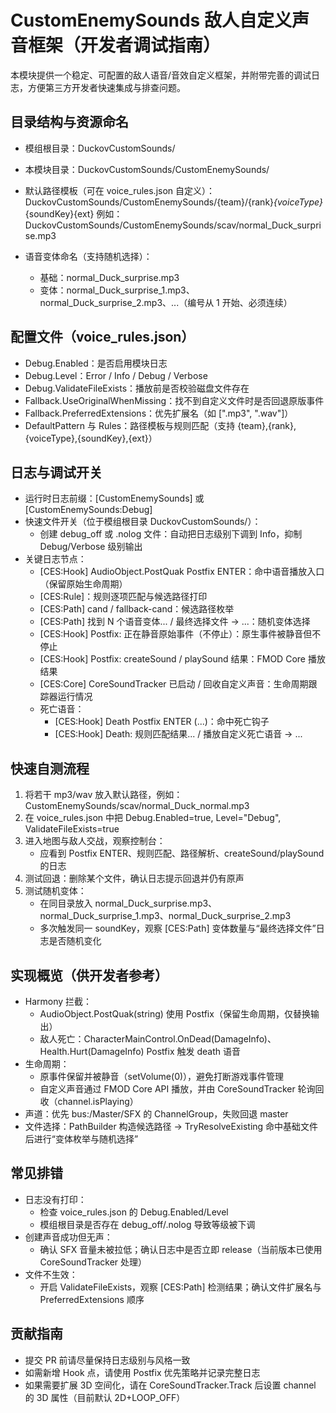 ﻿# CustomEnemySounds 敌人自定义声音框架（开发者调试指南）

本模块提供一个稳定、可配置的敌人语音/音效自定义框架，并附带完善的调试日志，方便第三方开发者快速集成与排查问题。

## 目录结构与资源命名
- 模组根目录：DuckovCustomSounds/
- 本模块目录：DuckovCustomSounds/CustomEnemySounds/
- 默认路径模板（可在 voice_rules.json 自定义）：
  DuckovCustomSounds/CustomEnemySounds/{team}/{rank}_{voiceType}_{soundKey}{ext}
  例如：DuckovCustomSounds/CustomEnemySounds/scav/normal_Duck_surprise.mp3

- 语音变体命名（支持随机选择）：
  - 基础：normal_Duck_surprise.mp3
  - 变体：normal_Duck_surprise_1.mp3、normal_Duck_surprise_2.mp3、...（编号从 1 开始、必须连续）

## 配置文件（voice_rules.json）
- Debug.Enabled：是否启用模块日志
- Debug.Level：Error / Info / Debug / Verbose
- Debug.ValidateFileExists：播放前是否校验磁盘文件存在
- Fallback.UseOriginalWhenMissing：找不到自定义文件时是否回退原版事件
- Fallback.PreferredExtensions：优先扩展名（如 [".mp3", ".wav"]）
- DefaultPattern 与 Rules：路径模板与规则匹配（支持 {team},{rank},{voiceType},{soundKey},{ext}）

## 日志与调试开关
- 运行时日志前缀：[CustomEnemySounds] 或 [CustomEnemySounds:Debug]
- 快速文件开关（位于模组根目录 DuckovCustomSounds/）：
  - 创建 debug_off 或 .nolog 文件：自动把日志级别下调到 Info，抑制 Debug/Verbose 级别输出
- 关键日志节点：
  - [CES:Hook] AudioObject.PostQuak Postfix ENTER：命中语音播放入口（保留原始生命周期）
  - [CES:Rule]：规则逐项匹配与候选路径打印
  - [CES:Path] cand / fallback-cand：候选路径枚举
  - [CES:Path] 找到 N 个语音变体... / 最终选择文件 -> ...：随机变体选择
  - [CES:Hook] Postfix: 正在静音原始事件（不停止）：原生事件被静音但不停止
  - [CES:Hook] Postfix: createSound / playSound 结果：FMOD Core 播放结果
  - [CES:Core] CoreSoundTracker 已启动 / 回收自定义声音：生命周期跟踪器运行情况
  - 死亡语音：
    - [CES:Hook] Death Postfix ENTER (...)：命中死亡钩子
    - [CES:Hook] Death: 规则匹配结果... / 播放自定义死亡语音 -> ...

## 快速自测流程
1) 将若干 mp3/wav 放入默认路径，例如：CustomEnemySounds/scav/normal_Duck_normal.mp3
2) 在 voice_rules.json 中把 Debug.Enabled=true, Level="Debug", ValidateFileExists=true
3) 进入地图与敌人交战，观察控制台：
   - 应看到 Postfix ENTER、规则匹配、路径解析、createSound/playSound 的日志
4) 测试回退：删除某个文件，确认日志提示回退并仍有原声
5) 测试随机变体：
   - 在同目录放入 normal_Duck_surprise.mp3、normal_Duck_surprise_1.mp3、normal_Duck_surprise_2.mp3
   - 多次触发同一 soundKey，观察 [CES:Path] 变体数量与“最终选择文件”日志是否随机变化

## 实现概览（供开发者参考）
- Harmony 拦截：
  - AudioObject.PostQuak(string) 使用 Postfix（保留生命周期，仅替换输出）
  - 敌人死亡：CharacterMainControl.OnDead(DamageInfo)、Health.Hurt(DamageInfo) Postfix 触发 death 语音
- 生命周期：
  - 原事件保留并被静音（setVolume(0)），避免打断游戏事件管理
  - 自定义声音通过 FMOD Core API 播放，并由 CoreSoundTracker 轮询回收（channel.isPlaying）
- 声道：优先 bus:/Master/SFX 的 ChannelGroup，失败回退 master
- 文件选择：PathBuilder 构造候选路径 → TryResolveExisting 命中基础文件后进行“变体枚举与随机选择”

## 常见排错
- 日志没有打印：
  - 检查 voice_rules.json 的 Debug.Enabled/Level
  - 模组根目录是否存在 debug_off/.nolog 导致等级被下调
- 创建声音成功但无声：
  - 确认 SFX 音量未被拉低；确认日志中是否立即 release（当前版本已使用 CoreSoundTracker 处理）
- 文件不生效：
  - 开启 ValidateFileExists，观察 [CES:Path] 检测结果；确认文件扩展名与 PreferredExtensions 顺序

## 贡献指南
- 提交 PR 前请尽量保持日志级别与风格一致
- 如需新增 Hook 点，请使用 Postfix 优先策略并记录完整日志
- 如果需要扩展 3D 空间化，请在 CoreSoundTracker.Track 后设置 channel 的 3D 属性（目前默认 2D+LOOP_OFF）

